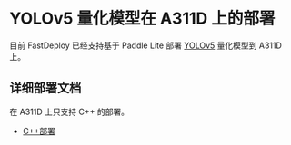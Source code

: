 # YOLOv5 量化模型在 A311D 上的部署
目前 FastDeploy 已经支持基于 Paddle Lite 部署 [YOLOv5](https://github.com/ultralytics/yolov5/releases/tag/v6.1) 量化模型到 A311D 上。

## 详细部署文档

在 A311D 上只支持 C++ 的部署。

- [C++部署](cpp)
